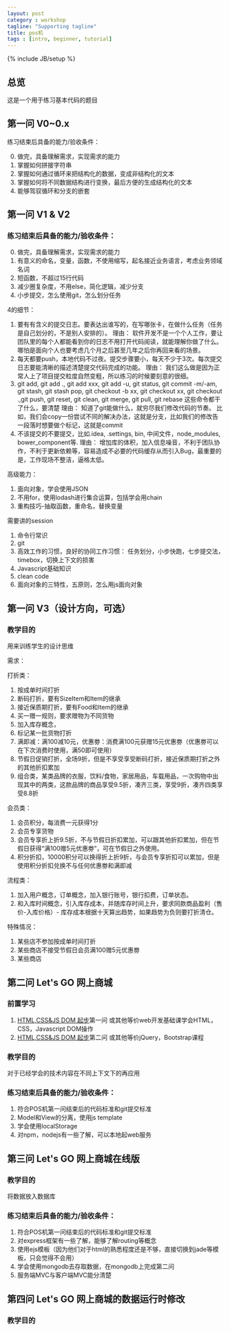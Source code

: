```yaml
---
layout: post
category : workshop
tagline: "Supporting tagline"
title: pos机
tags : [intro, beginner, tutorial]
---
```

{% include JB/setup %}

## 总览

这是一个用于练习基本代码的题目

## 第一问 V0~0.x

练习结束后具备的能力/验收条件：

0. 做完，具备理解需求，实现需求的能力
1. 掌握如何拼接字符串
2. 掌握如何通过循环来把结构化的数据，变成非结构化的文本
3. 掌握如何将不同数据结构进行变换，最后方便的生成结构化的文本
4. 能够驾驭循环和分支的嵌套

## 第一问 V1 & V2

### 练习结束后具备的能力/验收条件：

0. 做完，具备理解需求，实现需求的能力
1. 有意义的命名，变量，函数，不使用缩写，起名接近业务语言，考虑业务领域名词
2. 短函数，不超过15行代码
3. 减少圈复杂度，不用else，简化逻辑，减少分支
4. 小步提交，怎么使用git，怎么划分任务

4的细节：

1. 要有有含义的提交日志。要表达出谁写的，在写哪张卡，在做什么任务（任务是自己划分的，不是别人安排的）。
理由： 软件开发不是一个个人工作，要让团队里的每个人都能看到你的日志不用打开代码阅读，就能理解你做了什么。
哪怕是面向个人也要考虑几个月之后甚至几年之后你再回来看的场景。
2. 每天都要push，本地代码不过夜。提交步骤要小，每天不少于3次。每次提交日志要能清晰的描述清楚提交代码完成的功能。
理由： 我们这么做是因为正常人上了项目提交粒度自然变粗，所以练习的时候要刻意的很细。
3. git add, git add ., git add xxx, git add -u, git status, git commit -m/-am, git stash,
 git stash pop, git checkout -b xx, git checkout xx, git checkout .,git push, git reset, git clean, git merge, git pull, git rebase
这些命令都干了什么，要清楚
理由： 知道了git能做什么，就穷尽我们修改代码的节奏。
比如，我们会copy一份尝试不同的解决办法，这就是分支，比如我们的修改告一段落时想要做个标记，这就是commit
4. 不该提交的不要提交，比如.idea, .settings, bin, 中间文件，node_modules, bower_component等.
理由： 增加库的体积，加入信息噪音，不利于团队协作，不利于更新依赖等，容易造成不必要的代码缓存从而引入Bug，最重要的是，工作现场不整洁，逼格太低。


高级能力：

1. 面向对象，学会使用JSON
2. 不用for，使用lodash进行集合运算，包括学会用chain
3. 重构技巧-抽取函数，重命名，替换变量

需要讲的session

1. 命令行常识
2. git
3. 高效工作的习惯，良好的协同工作习惯： 任务划分，小步快跑，七步提交法，timebox，切换上下文的损害
4. Javascript基础知识
5. clean code
6. 面向对象的三特性，五原则，怎么用js面向对象


## 第一问 V3（设计方向，可选）

### 教学目的

用来训练学生的设计思维

需求：

打折类：

1. 按成单时间打折
2. 断码打折，要有SizeItem和Item的继承
3. 接近保质期打折，要有Food和Item的继承
4. 买一赠一规则，要求赠物为不同货物
5. 加入库存概念，
6. 标记某一批货物打折
7. 满即减：满100减10元，优惠劵：消费满100元获赠15元优惠劵（优惠劵可以在下次消费时使用，满50即可使用）
8. 节假日促销打折，全场9折，但是不享受享受断码打折，接近保质期打折之外的其他折扣累加
9. 组合类，某类品牌的衣服，饮料/食物，家居用品，车载用品，一次购物中出现其中的两类，这款品牌的商品享受9.5折，凑齐三类，享受9折，凑齐四类享受8.8折

会员类：

1. 会员积分，每消费一元获得1分
2. 会员专享货物
3. 会员专享折上折9.5折，不与节假日折扣累加，可以跟其他折扣累加，但在节假日获得“满100赠5元优惠劵”，可在节假日之外使用。
4. 积分折扣，10000积分可以换得折上折9折，与会员专享折扣可以累加，但是使用积分折扣兑换不与任何优惠劵和满即减


流程类：

1. 加入用户概念，订单概念，加入银行账号，银行扣费，订单状态。
2. 和入库时间概念，引入库存成本，并随库存时间上升，要求同款商品盈利（售价-入库价格）- 库存成本根据十天算出趋势，如果趋势为负则要打折清仓。

特殊情况：

1. 某些店不参加按成单时间打折
2. 某些商店不接受节假日会员满100赠5元优惠劵
3. 某些商店

## 第二问 Let's GO 网上商城

### 前置学习

1. [HTML,CSS&JS DOM 起步](http://open-edu.github.io/workshop/html-css-jsdom-getting-started.html)第一问 或其他等价web开发基础课学会HTML，CSS，Javascript DOM操作
2. [HTML,CSS&JS DOM 起步](http://open-edu.github.io/workshop/html-css-jsdom-getting-started.html)第二问 或其他等价jQuery，Bootstrap课程

### 教学目的

对于已经学会的技术内容在不同上下文下的再应用

### 练习结束后具备的能力/验收条件：

1. 符合POS机第一问结束后的代码标准和git提交标准
2. Model和View的分离，使用js template
3. 学会使用localStorage
4. 对npm，nodejs有一些了解，可以本地起web服务


## 第三问 Let's GO 网上商城在线版

### 教学目的

将数据放入数据库

### 练习结束后具备的能力/验收条件：

1. 符合POS机第一问结束后的代码标准和git提交标准
2. 对express框架有一些了解，能够了解routing等概念
3. 使用ejs模板（因为他们对于html的熟悉程度还是不够，直接切换到jade等模板，只会觉得不会用）
4. 学会使用mongodb去存取数据，在mongodb上完成第二问
5. 服务端MVC与客户端MVC能分清楚

## 第四问 Let's GO 网上商城的数据运行时修改

### 教学目的
